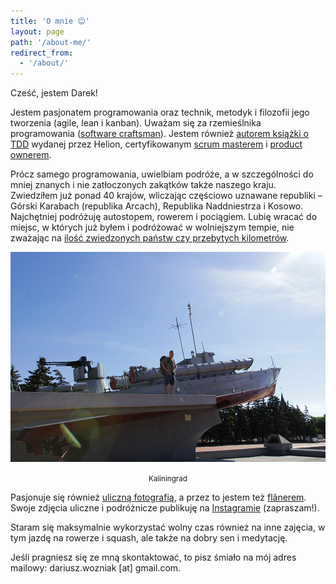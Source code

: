 ```yaml
---
title: 'O mnie 😊'
layout: page
path: '/about-me/'
redirect_from:
  - '/about/'
---
```


Cześć, jestem Darek!

Jestem pasjonatem programowania oraz technik, metodyk i filozofii jego tworzenia (agile, lean i kanban). Uważam się za rzemieślnika programowania ([software craftsman](http://manifesto.softwarecraftsmanship.org/)). Jestem również [autorem książki o TDD](/ksiazka-tdd/) wydanej przez Helion, certyfikowanym [scrum masterem](https://www.scrumalliance.org/get-certified/scrummaster-track/certified-scrummaster) i [product ownerem](https://www.scrumalliance.org/get-certified/product-owner-track/certified-scrum-product-owner).

Prócz samego programowania, uwielbiam podróże, a w szczególności do mniej znanych i nie zatłoczonych zakątków także naszego kraju. Zwiedziłem już ponad 40 krajów, wliczając częściowo uznawane republiki – Górski Karabach (republika Arcach), Republika Naddniestrza i Kosowo. Najchętniej podróżuję autostopem, rowerem i pociągiem. Lubię wracać do miejsc, w których już byłem i podróżować w wolniejszym tempie, nie zważając na [ilość zwiedzonych państw czy przebytych kilometrów](http://admiring-diversity.pl/blog/2016/06/07/podrozowanie-blisko-powoli-opowiesc-o-odkrywaniu/).

![Kaliningrad](kaliningrad.jpg)

<div style="text-align: center"><small>Kaliningrad</small></div>

Pasjonuje się również [uliczną fotografią](http://erickimphotography.com/blog/2013/08/07/what-is-street-photography-2/), a przez to jestem też [flânerem](https://en.wikipedia.org/wiki/Fl%C3%A2neur). Swoje zdjęcia uliczne i podróżnicze publikuję na [Instagramie](https://www.instagram.com/the.darek.wozniak) (zapraszam!).

Staram się maksymalnie wykorzystać wolny czas również na inne zajęcia, w tym jazdę na rowerze i squash, ale także na dobry sen i medytację.

Jeśli pragniesz się ze mną skontaktować, to pisz śmiało na mój adres mailowy: dariusz.wozniak \[at\] gmail.com.
